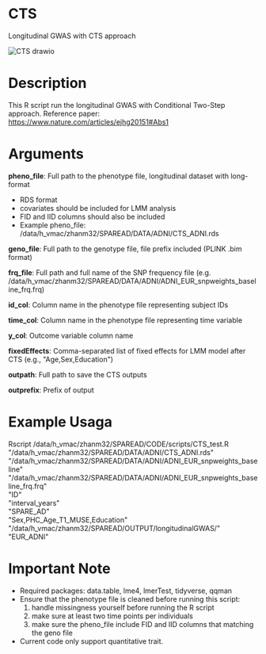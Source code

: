 # CTS
Longitudinal GWAS with CTS approach

![CTS drawio](https://github.com/user-attachments/assets/9bb50659-bada-4c59-9604-642281c9c3b0)


# Description
This R script run the longitudinal GWAS with Conditional Two-Step approach. Reference paper: https://www.nature.com/articles/ejhg20151#Abs1

# Arguments
**pheno_file**: Full path to the phenotype file, longitudinal dataset with long-format
  - RDS format
  - covariates should be included for LMM analysis
  - FID and IID columns should also be included
  - Example pheno_file: /data/h_vmac/zhanm32/SPAREAD/DATA/ADNI/CTS_ADNI.rds

**geno_file**: Full path to the genotype file, file prefix included (PLINK .bim format)

**frq_file**: Full path and full name of the SNP frequency file (e.g. /data/h_vmac/zhanm32/SPAREAD/DATA/ADNI/ADNI_EUR_snpweights_baseline_frq.frq)

**id_col**: Column name in the phenotype file representing subject IDs

**time_col**: Column name in the phenotype file representing time variable

**y_col**: Outcome variable column name

**fixedEffects**: Comma-separated list of fixed effects for LMM model after CTS (e.g., "Age,Sex,Education")

**outpath**: Full path to save the CTS outputs

**outprefix**: Prefix of output

# Example Usaga
Rscript /data/h_vmac/zhanm32/SPAREAD/CODE/scripts/CTS_test.R \
"/data/h_vmac/zhanm32/SPAREAD/DATA/ADNI/CTS_ADNI.rds" \
"/data/h_vmac/zhanm32/SPAREAD/DATA/ADNI/ADNI_EUR_snpweights_baseline" \
"/data/h_vmac/zhanm32/SPAREAD/DATA/ADNI/ADNI_EUR_snpweights_baseline_frq.frq" \
"ID" \
"interval_years" \
"SPARE_AD" \
"Sex,PHC_Age_T1_MUSE,Education" \
"/data/h_vmac/zhanm32/SPAREAD/OUTPUT/longitudinalGWAS/" \
"EUR_ADNI"

# Important Note
- Required packages: data.table, lme4, lmerTest, tidyverse, qqman
- Ensure that the phenotype file is cleaned before running this script:
  1. handle missingness yourself before running the R script
  2. make sure at least two time points per individuals
  3. make sure the pheno_file include FID and IID columns that matching the geno file
- Current code only support quantitative trait. 

